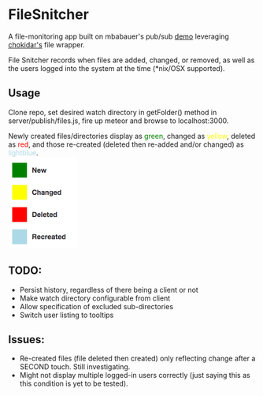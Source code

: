 # FileSnitcher

A file-monitoring app built on mbabauer's pub/sub <a href="https://github.com/mbabauer/meteor_publicationsDemo">demo</a> leveraging <a href="https://github.com/paulmillr/chokidar">chokidar's</a> file wrapper.

File Snitcher records when files are added, changed, or removed, as well as the users logged into the system at the time (*nix/OSX supported).

## Usage
Clone repo, set desired watch directory in getFolder() method in server/publish/files.js, fire up meteor and browse to localhost:3000. 

Newly created files/directories display as <span style="color:green">green</span>, changed as <span style="color:yellow">yellow</span>, deleted as <span style="color:red">red</span>, and those re-created (deleted then re-added and/or changed) as <span style="color:lightblue">lightblue</span>.<br>
<img src="public/legend-info.png"/>

## TODO:
* Persist history, regardless of there being a client or not
* Make watch directory configurable from client
* Allow specification of excluded sub-directories
* Switch user listing to tooltips

## Issues:
* Re-created files (file deleted then created) only reflecting change after a SECOND touch. Still investigating.
* Might not display multiple logged-in users correctly (just saying this as this condition is yet to be tested).